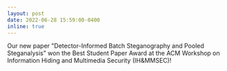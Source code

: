 ```yaml
---
layout: post
date: 2022-06-28 15:59:00-0400
inline: true
---
```


Our new paper "Detector-Informed Batch Steganography and Pooled Steganalysis" won the Best Student Paper Award at the ACM Workshop on Information Hiding and Multimedia Security (IH&MMSEC)!